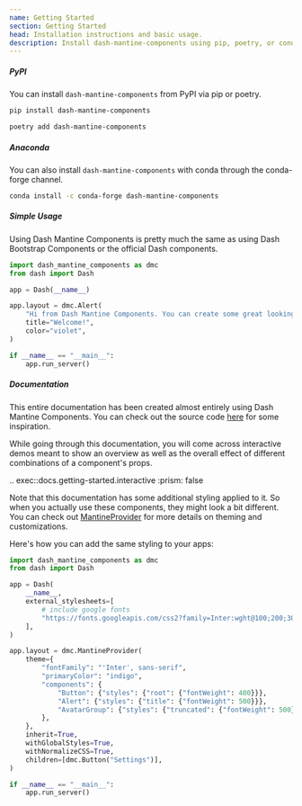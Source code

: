 ```yaml
---
name: Getting Started
section: Getting Started
head: Installation instructions and basic usage.
description: Install dash-mantine-components using pip, poetry, or conda.
---
```


##### PyPI

You can install `dash-mantine-components` from PyPI via pip or poetry.

```bash
pip install dash-mantine-components
```

```bash
poetry add dash-mantine-components
```

##### Anaconda

You can also install `dash-mantine-components` with conda through the conda-forge channel.

```bash
conda install -c conda-forge dash-mantine-components
```

##### Simple Usage

Using Dash Mantine Components is pretty much the same as using Dash Bootstrap Components or the official Dash 
components.

```python
import dash_mantine_components as dmc
from dash import Dash

app = Dash(__name__)

app.layout = dmc.Alert(
    "Hi from Dash Mantine Components. You can create some great looking dashboards using me!",
    title="Welcome!",
    color="violet",
)

if __name__ == "__main__":
    app.run_server()
```

##### Documentation

This entire documentation has been created almost entirely using Dash Mantine Components. You can check out the source
code [here](https://github.com/snehilvj/dmc-docs) for some inspiration.

While going through this documentation, you will come across interactive demos meant to show an overview as well as the overall effect of different combinations of a component's props.

.. exec::docs.getting-started.interactive
    :prism: false

Note that this documentation has some additional styling applied to it. So when you actually use these components, they 
might look a bit different. You can check out [MantineProvider](/components/mantineprovider) for more details on
theming and customizations.

Here's how you can add the same styling to your apps:

```python
import dash_mantine_components as dmc
from dash import Dash

app = Dash(
    __name__,
    external_stylesheets=[
        # include google fonts
        "https://fonts.googleapis.com/css2?family=Inter:wght@100;200;300;400;500;900&display=swap"
    ],
)

app.layout = dmc.MantineProvider(
    theme={
        "fontFamily": "'Inter', sans-serif",
        "primaryColor": "indigo",
        "components": {
            "Button": {"styles": {"root": {"fontWeight": 400}}},
            "Alert": {"styles": {"title": {"fontWeight": 500}}},
            "AvatarGroup": {"styles": {"truncated": {"fontWeight": 500}}},
        },
    },
    inherit=True,
    withGlobalStyles=True,
    withNormalizeCSS=True,
    children=[dmc.Button("Settings")],
)

if __name__ == "__main__":
    app.run_server()
```
